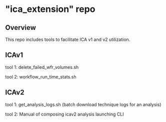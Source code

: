 # "ica_extension" repo 
## Overview
This repo includes tools to facilitate ICA v1 and v2 utilization.

## ICAv1
tool 1: delete_failed_wfr_volumes.sh

tool 2: workflow_run_time_stats.sh

## ICAv2
tool 1: get_analysis_logs.sh (batch download technique logs for an analysis)

tool 2: Manual of composing icav2 analysis launching CLI